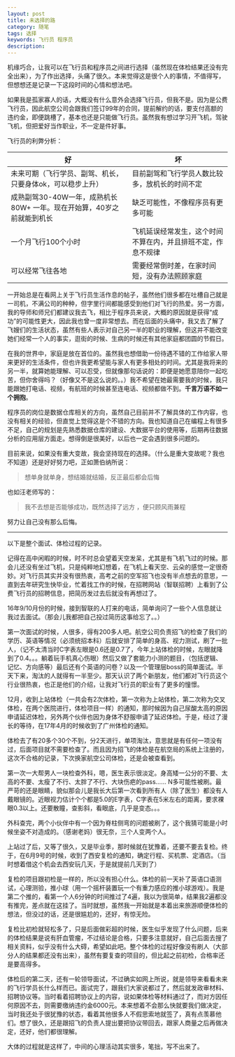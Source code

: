 ```yaml
---
layout: post
title: 未选择的路
category: 随笔
tags: 选择
keywords: 飞行员 程序员
description: 
---
```


机缘巧合，让我可以在飞行员和程序员之间进行选择（虽然现在体检结果还没有完全出来），为了作出选择，头痛了很久。本来觉得这是很个人的事情，不值得写，但想想还是记录一下这段时间的心情和想法吧。

如果我是孤家寡人的话，大概没有什么意外会选择飞行员，但我不是。因为是公费飞行员，因此航空公司会跟我们签订99年的合同，提前解约的话，要支付高额的违约金，即便跳槽了，基本也还是只能做飞行员。虽然我有想过学习开飞机，驾驶飞机，但把爱好当作职业，不一定是件好事。

飞行员的利弊分析：

| 好 | 坏  |
| --- | --- |
| 未来可期（飞行学员、副驾、机长，只要身体ok，可以稳步上升）|目前副驾和飞行学员人数比较多，放机长的时间不定 |
|成熟副驾30-40W一年，成熟机长80W+ 一年。现在开始算，40岁之前就能到机长 |缺乏可能性，不像程序员有更多可能 |
|一个月飞行100个小时|飞机延误经常发生，这个时间不算在内，并且排班不定，作息不规律 |
|可以经常飞往各地|需要经常倒时差，在家时间短，没有办法照顾家庭 |

一开始总是在看网上关于飞行员生活作息的帖子，虽然他们很多都在吐槽自己就是一司机，不满公司的种种，但字里行间都能感受到他们对飞行的热爱。另一方面，我的导师和师兄们都建议我去飞，相比于程序员来说，大概的原因就是获得“成功”的可能性更大，因此我也曾一度非常想去。而在后面的头痛中，我又去了解了飞嫂们的生活状态，虽然有些人表示对自己另一半的职业的理解，但这并不能改变她们经常一个人的事实，逛街的时候、生病的时候还有其他家庭都团圆的节假日。

在我的世界中，家庭是放在首位的。虽然我也想借助一份待遇不错的工作给家人带来更好的生活条件，但也许我更希望能与家人有更多相处的时间。尤其是我将来的另一半，就算她能理解、可以忍受，但就像那句话说的：即便是她愿意陪你一起吃苦，但你舍得吗？（好像又不是这么说的。。）我不希望在她最需要我的时候，我只能跟她打电话、视频，有航班的时候甚至连电话、视频都做不到。**千言万语不如一个拥抱**。

程序员的岗位是数据仓库相关的方向，虽然自己目前并不了解具体的工作内容，也没有相关的经验，但直觉上觉得这是个不错的方向。我也知道自己在编程上有很多不足，自己的规划是先熟悉数据仓库的建设、大数据平台的使用等，后期再往数据分析的应用层方面走。想得倒是很美好，以后也一定会遇到很多问题的。

目前来说，如果没有重大变故，我会坚持现在的选择。（什么是重大变故呢？我也不知道）还是好好努力吧，正如萧伯纳所说：
> 想单身就单身，想结婚就结婚，反正最后都会后悔

也如汪老师写的：
> 我不去想是否能够成功，既然选择了远方 ，便只顾风雨兼程

努力让自己没有那么后悔。


---
以下是整个面试、体检过程的记录。

记得在高中闲暇的时候，时不时总会望着天空发呆，尤其是有飞机飞过的时候。那会儿还没有坐过飞机，只是纯粹地幻想着，在飞机上看天空、云朵的感觉一定很奇妙。对飞行员其实并没有很热衷，高考之前的空军招飞也没有半点想去的意思，一直到去年研究生快毕业，忙着找工作的时候，在招聘网站（智联招聘）上看到了公费飞行员的招聘信息，把简历发过去后就没有再想过了。

16年9/10月份的时候，接到智联的人打来的电话，简单询问了一些个人信息就让我过去面试。（那会儿我都把自己投过简历这事给忘了。。）

第一次面试的时候，人很多，得有200多人吧。航空公司负责招飞的检查了我们的学历、英语等情况（必须统招本科）后就安排了简单的身高、视力测试，刷了一批人，（记不太清当时C字表左眼是0.6还是0.7了，今年上站体检的时候，左眼就降到了0.4。。。躺着玩手机真心伤眼）然后又做了套能力小测的题目，（包括逻辑、记忆、方向感等）最后还有个英语的问卷？以及一个管理层boss的简单面试。半天下来，淘汰的人就得有一半至少。那天认识了两个新朋友，他们都对飞行员这个行业很热衷，也正是他们的介绍，让我对飞行员的职业有了更多的憧憬。

12月，收到上站体检（一共会有2次体检，第一次称为上站体检，第二次称为交叉体检，在两个医院进行，体检项目一样）的通知，那时候因为自己尿酸太高的原因申请延迟体检，另外两个伙伴也因为身体不舒服申请了延迟体检。于是，经过了漫长的等待，在17年4月的时候收到了广州体检的通知。

体检去了有20多个30个不到，分2天进行，单项淘汰，意思就是有任何一项没有过，后面项目就不需要检查了。而且因为招飞的体检是在航空局的系统上注册的，这次不合格的记录，下次换家航空公司体检，还是会被查看到。

第一次一大帮男人一块检查外科，嗯，医生表示很淡定。身高矮一公分的不要、太高的不要、太瘦了不行、太胖了不行、大块伤疤的pass…… N多可能性被刷。最严苛的还是眼睛，貌似那会儿是我长大后第一次看到所有人（除了医生）都没有人戴眼镜的。近眼视力估计个个都是5.0的E字表，C字表在5米左右的距离，要求裸眼0.3以上。还要散瞳，查影斜，看眼底，几乎是变态。。。

外科查完，两个小伙伴中有一个因为脊柱侧弯的问题被刷了，这个我猜可能是小时候坐姿不对造成的。（感谢老妈）很无奈，三个人变两个人。

上站过了后，又等了很久，又是毕业季，那时候就在犹豫着，还要不要去复检。终于，在6月9号的时候，收到了西安复检的通知，确定行程、买机票、定酒店。（当时想着借这个机会去西安玩几天，于是就提前几天到了）

复检的项目跟初检是一样的，所以没有担心什么。体检的前一天补了英语口语测试，心理测验，推小球（用一个摇杆装置玩一个有重力感应的推小球游戏）。我是第二个推的，看第一个人6分钟的时间推过了4遍，我以为很简单，结果我2遍都没有推完，差点就在这挂了。当时就想，虽然我一开始就是本着出来旅游顺便体检的想法，但没过的话，还是很尴尬的，还好，有惊无险。

复检比初检就轻松多了，只是后面做彩超的时候，医生似乎发现了什么问题，后来的体检结果是说有肝血管瘤，不过结论是合格，只要多注意就好，自己后面去搜了相关资料，似乎没有什么大碍，希望如此吧。整个体检的过程好像没有刷人（大部分人的结果都还没有出来），虽然有要复查的项目的，但比起之前初检，合格率还是要高得多。

体检后的第二天，还有一轮领导面试，不过确实如网上所说，就是领导来看看未来的飞行学员长什么样而已。面试完了，跟我们大家说都过了，然后就发政审材料、招聘协议等。当时看着招聘协议上的内容，说如果体检等材料通过了，而对方因任何原因不去，则需要缴纳违约金6000元。本来想着不会那么快就要我们做决定，当时我还处于很犹豫的状态，看着其他很多人不假思索地就签了，真有点羡慕他们。想了很久，还是跟招飞的负责人提出要把协议带回去，跟家人商量之后再做决定，还好，他们都很理解。

大体的过程就是这样了，中间的心理活动其实很多，笔拙，写不出来了。
